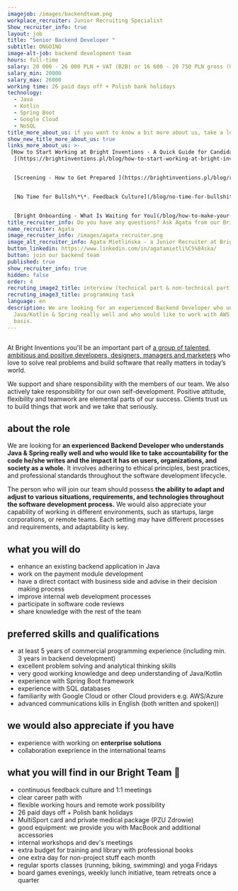 ```yaml
---
imagejob: /images/backendteam.png
workplace_recruiter: Junior Recruiting Specialist
Show_recruiter_info: true
layout: job
title: "Senior Backend Developer "
subtitle: ONGOING
image-alt-job: backend development team
hours: full-time
salary: 20 000 - 26 000 PLN + VAT (B2B) or 16 600 - 20 750 PLN gross (UoP)
salary_min: 20000
salary_max: 26000
working time: 26 paid days off + Polish bank holidays
technology:
  - Java
  - Kotlin
  - Spring Boot
  - Google Cloud
  - NoSQL
title_more_about_us: if you want to know a bit more about us, take a look below 🙋🏻‍♀️🙋🏻‍♂️
show_new_title_more_about_us: true
links_more_about_us: >-
 [How to Start Working at Bright Inventions - A Quick Guide for Candidates
  ](https://brightinventions.pl/blog/how-to-start-working-at-bright-inventions-a-quick-guide-for-candidates/)\


  [Screening - How to Get Prepared ](https://brightinventions.pl/blog/recruitment-screening-what-is-it-for/)\


  [No Time for Bullsh\*\*. Feedback Culture](/blog/no-time-for-bullshit-feedback-culture/)


  [Bright Onboarding - What Is Waiting for You](/blog/how-to-make-your-onboarding-bright)
title_recruiter_info: Do you have any questions? Ask Agata from our Bright team!
name_recruiter: Agata
image_recruiter_info: /images/agata_recruiter.png
image_alt_recruiter_info: Agata Mietlińska - a Junior Recruiter at Bright Inventions
button_linkedin: https://www.linkedin.com/in/agatamietli%C5%84ska/
button: join our backend team
published: true
show_recruiter_info: true
hidden: false
order: 4
recruting_image2_title: interview (technical part & non-technical part)
recruting_image3_title: programming task
language: en
description: We are looking for an experienced Backend Developer who understands
  Java/Kotlin & Spring really well and who would like to work with AWS on daily
  basis.
---
```

![]()

At Bright Inventions you'll be an important part of [a group of talented, ambitious and positive developers, designers, managers and marketers](https://brightinventions.pl/about-us/team/) who love to solve real problems and build software that really matters in today’s world.

We support and share responsibility with the members of our team. We also actively take responsibility for our own self-development. Positive attitude, flexibility and teamwork are elemental parts of our success. Clients trust us to build things that work and we take that seriously.

## **about the role**

We are looking for **an experienced Backend Developer who understands Java & Spring really well and who would like to take accountability for the code he/she writes and the impact it has on users, organizations, and society as a whole.** It involves adhering to ethical principles, best practices, and professional standards throughout the software development lifecycle.

The person who will join our team should possess **the ability to adapt and adjust to various situations, requirements, and technologies throughout the software development process.** We would also appreciate your capability of working in different environments, such as startups, large corporations, or remote teams. Each setting may have different processes and requirements, and adaptability is key.

## **what you will do**

* enhance an existing backend application in Java
* work on the payment module development 
* have a direct contact with business side and advise in their decision making process
* improve internal web development processes
* participate in software code reviews
* share knowledge with the rest of the team

## **preferred skills and qualifications**

* at least 5 years of commercial programming experience (including min. 3 years in backend development)
* excellent problem solving and analytical thinking skills
* very good working knowledge and deep understanding of Java/Kotlin
* experience with Spring Boot framework 
* experience with SQL databases 
* familiarity with Google Cloud or other Cloud providers e.g. AWS/Azure
* advanced communications kills in English (both written and spoken))

## **we would also appreciate if you have**

* experience with working on **enterprise solutions**
* collaboration exeprience in the international teams 


## **what you will find in our Bright Team 🧡**

* continuous feedback culture and 1:1 meetings 
* clear career path with 
* flexible working hours and remote work possibility
* 26 paid days off + Polish bank holidays
* MultiSport card and private medical package (PZU Zdrowie)
* good equipment: we provide you with MacBook and additional accessories
* internal workshops and dev's meetings 
* extra budget for training and library with professional books
* one extra day for non-project stuff each month
* regular sports classes (running, biking, swimming) and yoga Fridays
* board games evenings, weekly lunch initiative, team retreats once a quarter
